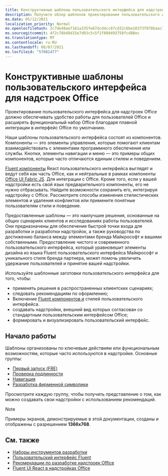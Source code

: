 ```yaml
---
title: Конструктивные шаблоны пользовательского интерфейса для надстроек Office
description: Получите обзор шаблонов проектирования пользовательского интерфейса для надстройок Office, включая шаблоны для навигации, проверки подлинности, первого запуска и брендинга.
ms.date: 05/12/2021
localization_priority: Normal
ms.openlocfilehash: 2c7de48aef161a335fe67dcd4cc87cd32c6be10373f078baac77c9407ae1466b
ms.sourcegitcommit: 4f2c76b48d15e7d03c5c5f1f809493758fcd88ec
ms.translationtype: MT
ms.contentlocale: ru-RU
ms.lasthandoff: 08/07/2021
ms.locfileid: "57081477"
---
```

# <a name="ux-design-patterns-for-office-add-ins"></a>Конструктивные шаблоны пользовательского интерфейса для надстроек Office

Проектирование пользовательского интерфейса для надстроек Office должно обеспечивать удобство работы для пользователей Office и расширять функциональный набор Office благодаря плавной интеграции в интерфейс Office по умолчанию.  

Наши шаблоны пользовательского интерфейса состоят из компонентов. Компоненты — это элементы управления, которые помогают клиентам взаимодействовать с элементами программного обеспечения или службы. Кнопки, элементы навигации и меню — это примеры общих компонентов, которые часто отличаются единым стилем и поведением.

[Fluent компоненты](using-office-ui-fabric-react.md) React пользовательского интерфейса выглядят и ведут себя как часть Office, как и нейтральные в рамках компоненты [Office UI Fabric JS](fabric-core.md). Для интеграции с Office. Кроме того, если у вашей надстройки есть свой язык предварительного компоненты, его не нужно отбрасывать. Найдите возможности сохранить его, интегрируя надстройку с Office. Рассмотрите способы изменения стилистических элементов и удаления конфликтов или примените понятные пользователям стили и поведение.

Предоставленные шаблоны — это наилучшие решения, основанные на общих сценариях клиентов и исследованиях работы пользователей. Они предназначены для обеспечения быстрой точки входа для разработки и разработки надстройок, а также руководства по достижению баланса между элементами бренда Майкрософт и вашими собственными. Предоставление чистого и современного пользовательского интерфейса, который уравновешит элементы дизайна из языка Fluent пользовательского интерфейса Майкрософт и уникального стиля бренда партнера, может помочь увеличить удержание пользователей и принятие вашей надстройки.

Используйте шаблонные заготовки пользовательского интерфейса для того, чтобы:

* применять решения в распространенных клиентских сценариях;
* следовать рекомендациям по оформлению;
* Включение [Fluent компонентов и](https://developer.microsoft.com/fluentui#/get-started) стилей пользовательского интерфейса.
* создавать надстройки, внешний вид которых согласован со стандартным пользовательским интерфейсом Office;
* формировать и визуализировать пользовательский интерфейс.

## <a name="getting-started"></a>Начало работы

Шаблоны организованы по ключевым действиям или функциональным возможностям, которые часто используются в надстройке. Основные группы:

* [Первый запуск (FRE)](../design/first-run-experience-patterns.md)
* [Проверка подлинности](../design/authentication-patterns.md)
* [Навигация](../design/navigation-patterns.md)
* [Разработка фирменной символики](../design/branding-patterns.md)

Просмотрите каждую группу, чтобы получить представление о том, как можно создавать свои надстройки с использованием рекомендаций.

> [!NOTE]
> Примеры экранов, демонстрируемые в этой документации, созданы и отображены с разрешением **1366x768**.

## <a name="see-also"></a>См. также

* [Наборы инструментов разработки](design-toolkits.md)
* [Пользовательский интерфейс Fluent](https://developer.microsoft.com/fluentui#)
* [Рекомендации по разработке надстроек Office](../concepts/add-in-development-best-practices.md)
* [Fluent UI React в надстройках Office](using-office-ui-fabric-react.md)
